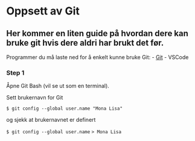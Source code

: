 # Oppsett av Git

## Her kommer en liten guide på hvordan dere kan bruke git hvis dere aldri har brukt det før.

Programmer du må laste ned for å enkelt kunne bruke Git:
    - [Git](https://git-scm.com/downloads)
    - VSCode

### Step 1
Åpne Git Bash (vil se ut som en terminal).

Sett brukernavn for Git

`$ git config --global user.name "Mona Lisa"`

og sjekk at brukernavnet er definert

`$ git config --global user.name`
`> Mona Lisa`